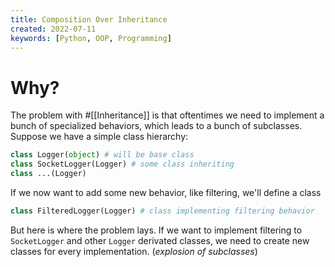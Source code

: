 ```yaml
---
title: Composition Over Inheritance
created: 2022-07-11
keywords: [Python, OOP, Programming]
---
```


# Why?

The problem with #[[Inheritance]] is that oftentimes we need to implement a bunch of specialized behaviors, which leads to a bunch of subclasses. Suppose we have a simple class hierarchy:

```python
class Logger(object) # will be base class
class SocketLogger(Logger) # some class inheriting
class ...(Logger)
```

If we now want to add some new behavior, like filtering, we'll define a class

```python
class FilteredLogger(Logger) # class implementing filtering behavior
```

But here is where the problem lays. If we want to implement filtering to `SocketLogger` and other `Logger` derivated classes, we need to create new classes for every implementation. (_explosion of subclasses_)
